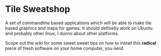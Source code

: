 # Tile Sweatshop
A set of commandline based applications which will be able to make tile based graphics
and maps for games.
It should definetly work on Ubuntu and probably other linux, I dunno about other platforms.

Scope out the wiki for some sweet sweet tips on how to install this **radical** piece of
fresh software on your home computer, you *nerd*.
